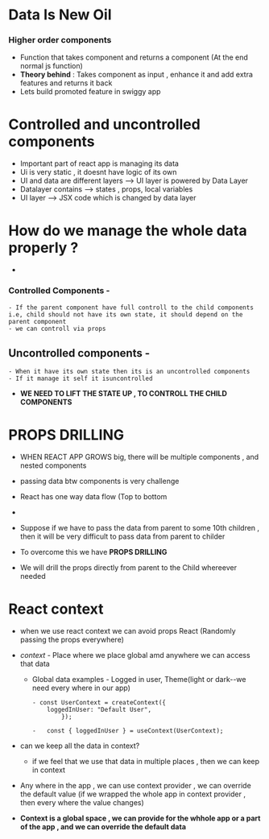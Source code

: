 # Data Is New Oil

### Higher order components

- Function that takes component and returns a component (At the end normal js function)
- **Theory behind** : Takes component as input , enhance it and add extra features and returns it back
- Lets build promoted feature in swiggy app

# Controlled and uncontrolled components

- Important part of react app is managing its data
- Ui is very static , it doesnt have logic of its own
- UI and data are different layers --> UI layer is powered by Data Layer
- Datalayer contains --> states , props, local variables
- UI layer --> JSX code which is changed by data layer

# How do we manage the whole data properly ?

-

### Controlled Components -

    - If the parent component have full controll to the child components i.e, child should not have its own state, it should depend on the parent component
    - we can controll via props

## Uncontrolled components -

    - When it have its own state then its is an uncontrolled components
    - If it manage it self it isuncontrolled

- **WE NEED TO LIFT THE STATE UP , TO CONTROLL THE CHILD COMPONENTS**

# PROPS DRILLING

- WHEN REACT APP GROWS big, there will be multiple components , and nested components
- passing data btw components is very challenge
- React has one way data flow (Top to bottom
-
- Suppose if we have to pass the data from parent to some 10th children , then it will be very difficult to pass data from parent to childer
- To overcome this we have **PROPS DRILLING**

- We will drill the props directly from parent to the Child whereever needed

# React context

- when we use react context we can avoid props React (Randomly passing the props everywhere)
- _context_ - Place where we place global amd anywhere we can access that data

  - Global data examples - Logged in user, Theme(light or dark--we need every where in our app)

        - const UserContext = createContext({
            loggedInUser: "Default User",
                });

        -   const { loggedInUser } = useContext(UserContext);

- can we keep all the data in context?

  - if we feel that we use that data in multiple places , then we can keep in context

- Any where in the app , we can use context provider , we can override the default value (if we wrapped the whole app in context provider , then every where the value changes)

- **Context is a global space , we can provide for the whhole app or a part of the app , and we can override the default data**
